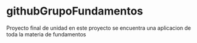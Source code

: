 # githubGrupoFundamentos
Proyecto final de unidad
en este proyecto se encuentra una aplicacion de toda la materia de fundamentos 
